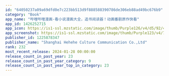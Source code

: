 ```yaml
---
id: "64050237a09a69dfd0e7c223bb513d9f888588390786de306eb88ad49bc676b9"
category: "Book"
app_name: "哔哩哔哩漫画-看小说漫画大全，追书阅读器！动画番剧原作快看"
app_id: 1426252715
app_icon: https://is1-ssl.mzstatic.com/image/thumb/Purple126/v4/d5/92/4c/d5924c8c-11af-0cf7-69f5-fccd7c197548/AppIcon-0-0-1x_U007emarketing-0-0-0-7-0-0-sRGB-0-0-0-GLES2_U002c0-512MB-85-220-0-0.png/1024x1024bb.png
app_screenshot: https://is1-ssl.mzstatic.com/image/thumb/Purple123/v4/7d/4e/54/7d4e5432-9614-c4f7-4ee9-9027ea07b15d/f973357e-ee41-42cb-a706-c506681ee119_iPhone_XS_Max1.png/1242x2688bb.png
publisher_id: 1225878347
publisher_name: "Shanghai Hehehe Culture Communication Co.,Ltd"
rank: 232
most_recent_release: 2024-01-28 00:00:00
release_count_in_past_year: 23
release_count_in_past_year_category: 9
release_count_in_past_year_top_in_category: 23
---
```

